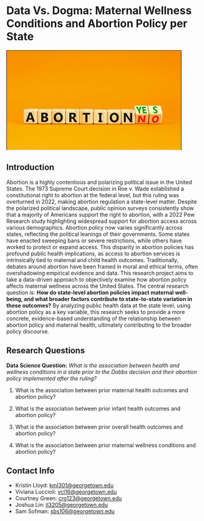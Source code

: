 # Data Vs. Dogma: Maternal Wellness Conditions and Abortion Policy per State

![](website/images/stock_photo.png)

## Introduction 
Abortion is a highly contentious and polarizing political issue in the United States. The 1973 Supreme Court decision in Roe v. Wade established a constitutional right to abortion at the federal level, but this ruling was overturned in 2022, making abortion regulation a state-level matter. Despite the polarized political landscape, public opinion surveys consistently show that a majority of Americans support the right to abortion, with a 2022 Pew Research study highlighting widespread support for abortion access across various demographics.
Abortion policy now varies significantly across states, reflecting the political leanings of their governments. Some states have enacted sweeping bans or severe restrictions, while others have worked to protect or expand access. This disparity in abortion policies has profound public health implications, as access to abortion services is intrinsically tied to maternal and child health outcomes. Traditionally, debates around abortion have been framed in moral and ethical terms, often overshadowing empirical evidence and data.
This research project aims to take a data-driven approach to objectively examine how abortion policy affects maternal wellness across the United States. The central research question is: **How do state-level abortion policies impact maternal well-being, and what broader factors contribute to state-to-state variation in these outcomes?** By analyzing public health data at the state level, using abortion policy as a key variable, this research seeks to provide a more concrete, evidence-based understanding of the relationship between abortion policy and maternal health, ultimately contributing to the broader policy discourse.

## Research Questions
**Data Science Question:** *What is the association between health and wellness conditions in a state prior to the Dobbs decision and their abortion policy implemented after the ruling?*

1. What is the association between prior maternal health outcomes and abortion policy? 

2. What is the association between prior infant health outcomes and abortion policy?

3. What is the association between prior overall health outcomes and abortion policy?

4. What is the association between prior maternal wellness conditions and abortion policy?


## Contact Info
- Kristin Lloyd: [kml301@georgetown.edu](kml301@georgetown.edu) 
- Viviana Luccioli: [vcl16@georgetown.edu](vcl16@georgetown.edu)
- Courtney Green: [crg123@georgetown.edu](crg123@georgetown.edu)
- Joshua Lin: [jl3205@georgetown.edu](jl3205@georgetown.edu)
- Sam Sofman: [sbs106@georgetown.edu](sbs106@georgetown.edu)
